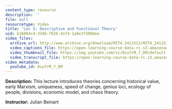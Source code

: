 ```yaml
---
content_type: resource
description: ''
file: null
resourcetype: Video
title: 'Lec 5: Descriptive and Functional Theory'
uid: b16864c4-33d6-f82b-41f4-1a6e3f30b0ea
video_files:
  archive_url: http://www.archive.org/download/MIT4.241JS13/MIT4_241JS13_lec05_300k.mp4
  video_captions_file: https://open-learning-course-data-rc.s3.amazonaws.com/4-241j-theory-of-city-form-spring-2013/6879e5692aa05961afb5dfac874284a4_0su7rM_7_DM.vtt
  video_thumbnail_file: https://img.youtube.com/vi/0su7rM_7_DM/default.jpg
  video_transcript_file: https://open-learning-course-data-rc.s3.amazonaws.com/4-241j-theory-of-city-form-spring-2013/314203fa05989588c7e80f7de7e29f6c_0su7rM_7_DM.pdf
video_metadata:
  youtube_id: 0su7rM_7_DM
---
```


**Description:** This lecture introduces theories concerning historical value, early Marxism, uniqueness, speed of change, genius loci, ecology of people, divisions, economic model, and chaos theory.

**Instructor:** Julian Beinart